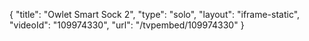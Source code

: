 {
    "title": "Owlet Smart Sock 2",
    "type": "solo",
    "layout": "iframe-static",
    "videoId": "109974330",
    "url": "\/tvpembed\/109974330"
}